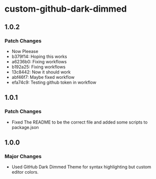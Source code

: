 # custom-github-dark-dimmed

## 1.0.2

### Patch Changes

- Now Pleease
- b379f14: Hoping this works
- a6236b0: Fixing workflows
- b192a25: Fixing workflows
- 13c8442: Now it should work
- abf46f7: Maybe fixed workflow
- efa74c9: Testing github token in workflow

## 1.0.1

### Patch Changes

- Fixed The README to be the correct file and added some scripts to package.json

## 1.0.0

### Major Changes

- Used GitHub Dark Dimmed Theme for syntax highlighting but custom editor colors.
